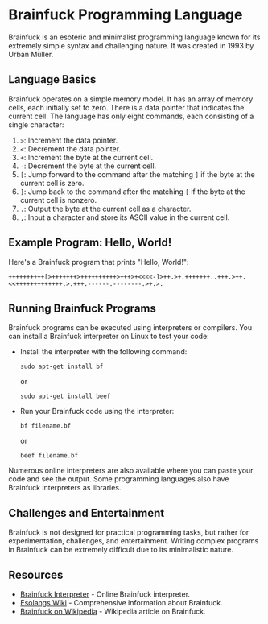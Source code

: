 # Brainfuck Programming Language

Brainfuck is an esoteric and minimalist programming language known for its extremely simple syntax and challenging nature. It was created in 1993 by Urban Müller.

## Language Basics

Brainfuck operates on a simple memory model. It has an array of memory cells, each initially set to zero. There is a data pointer that indicates the current cell. The language has only eight commands, each consisting of a single character:

1. `>`: Increment the data pointer.
2. `<`: Decrement the data pointer.
3. `+`: Increment the byte at the current cell.
4. `-`: Decrement the byte at the current cell.
5. `[`: Jump forward to the command after the matching `]` if the byte at the current cell is zero.
6. `]`: Jump back to the command after the matching `[` if the byte at the current cell is nonzero.
7. `.`: Output the byte at the current cell as a character.
8. `,`: Input a character and store its ASCII value in the current cell.

## Example Program: Hello, World!

Here's a Brainfuck program that prints "Hello, World!":

```brainfuck
++++++++++[>+++++++>++++++++++>+++>+<<<<-]>++.>+.+++++++..+++.>++.<<+++++++++++++.>.+++.------.--------.>+.>.
```

## Running Brainfuck Programs

Brainfuck programs can be executed using interpreters or compilers. You can install a Brainfuck interpreter on Linux to test your code:

- Install the interpreter with the following command:
  ```
  sudo apt-get install bf
  ```
  or
  ```
  sudo apt-get install beef
  ```

- Run your Brainfuck code using the interpreter:
  ```
  bf filename.bf
  ```
  or
  ```
  beef filename.bf
  ```

Numerous online interpreters are also available where you can paste your code and see the output. Some programming languages also have Brainfuck interpreters as libraries.

## Challenges and Entertainment

Brainfuck is not designed for practical programming tasks, but rather for experimentation, challenges, and entertainment. Writing complex programs in Brainfuck can be extremely difficult due to its minimalistic nature.

## Resources

- [Brainfuck Interpreter](https://tio.run/#brainfuck) - Online Brainfuck interpreter.
- [Esolangs Wiki](https://esolangs.org/wiki/Brainfuck) - Comprehensive information about Brainfuck.
- [Brainfuck on Wikipedia](https://en.wikipedia.org/wiki/Brainfuck) - Wikipedia article on Brainfuck.
